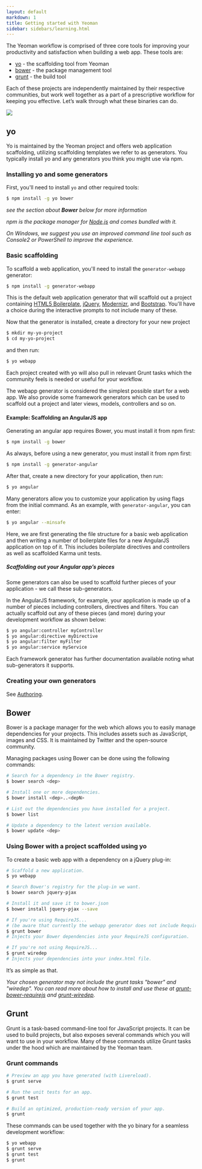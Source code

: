 ```yaml
---
layout: default
markdown: 1
title: Getting started with Yeoman
sidebar: sidebars/learning.html
---
```


The Yeoman workflow is comprised of three core tools for improving your productivity and satisfaction when building a web app. These tools are:

* [yo](https://github.com/yeoman/yo) - the scaffolding tool from Yeoman
* [bower](http://bower.io) - the package management tool
* [grunt](http://gruntjs.com) - the build tool

Each of these projects are independently maintained by their respective communities, but work well together as a part of a prescriptive workflow for keeping you effective. Let’s walk through what these binaries can do.

<p class="toolset">
  <img class="full" src="/assets/img/workflow.jpg">
</p>

## yo

Yo is maintained by the Yeoman project and offers web application scaffolding, utilizing scaffolding templates we refer to as generators. You typically install yo and any generators you think you might use via npm.

### Installing yo and some generators

First, you'll need to install `yo` and other required tools:

```sh
$ npm install -g yo bower
```

*see the section about **Bower** below for more information*

*npm is the package manager for [Node.js](http://nodejs.org/) and comes bundled with it.*

*On Windows, we suggest you use an improved command line tool such as Console2 or PowerShell to improve the experience.*


### Basic scaffolding

To scaffold a web application, you'll need to install the `generator-webapp` generator:

```sh
$ npm install -g generator-webapp
```

This is the default web application generator that will scaffold out a project containing [HTML5 Boilerplate](http://html5boilerplate.com), [jQuery](http://jquery.com), [Modernizr](http://modernizr.com), and [Bootstrap](http://twbs.github.io/bootstrap). You'll have a choice during the interactive prompts to not include many of these.

Now that the generator is installed, create a directory for your new project

```sh
$ mkdir my-yo-project
$ cd my-yo-project
```

and then run:

```sh
$ yo webapp
```

Each project created with yo will also pull in relevant Grunt tasks which the community feels is needed or useful for your workflow.

The webapp generator is considered the simplest possible start for a web app. We also provide some framework generators which can be used to scaffold out a project and later views, models, controllers and so on.


#### Example: Scaffolding an AngularJS app

Generating an angular app requires Bower, you must install it from npm first:

```sh
$ npm install -g bower
```


As always, before using a new generator, you must install it from npm first:

```sh
$ npm install -g generator-angular
```

After that, create a new directory for your application, then run:

```sh
$ yo angular
```

Many generators allow you to customize your application by using flags from the initial command. As an example, with `generator-angular`, you can enter:

```sh
$ yo angular --minsafe
```

Here, we are first generating the file structure for a basic web application and then writing a number of boilerplate files for a new AngularJS application on top of it. This includes boilerplate directives and controllers as well as scaffolded Karma unit tests.


##### Scaffolding out your Angular app’s pieces

Some generators can also be used to scaffold further pieces of your application - we call these sub-generators.

In the AngularJS framework, for example, your application is made up of a number of pieces including controllers, directives and filters. You can actually scaffold out any of these pieces (and more) during your development workflow as shown below:

```sh
$ yo angular:controller myController
$ yo angular:directive myDirective
$ yo angular:filter myFilter
$ yo angular:service myService
```

Each framework generator has further documentation available noting what sub-generators it supports.

### Creating your own generators

See [Authoring](/authoring).


## Bower

Bower is a package manager for the web which allows you to easily manage dependencies for your projects. This includes assets such as JavaScript, images and CSS. It is maintained by Twitter and the open-source community.

Managing packages using Bower can be done using the following commands:

```sh
# Search for a dependency in the Bower registry.
$ bower search <dep>

# Install one or more dependencies.
$ bower install <dep>..<depN>

# List out the dependencies you have installed for a project.
$ bower list

# Update a dependency to the latest version available.
$ bower update <dep>
```

### Using Bower with a project scaffolded using yo

To create a basic web app with a dependency on a jQuery plug-in:

```sh
# Scaffold a new application.
$ yo webapp

# Search Bower's registry for the plug-in we want.
$ bower search jquery-pjax

# Install it and save it to bower.json
$ bower install jquery-pjax --save

# If you're using RequireJS...
# (be aware that currently the webapp generator does not include RequireJS and the following command only applies to generators that do)
$ grunt bower
# Injects your Bower dependencies into your RequireJS configuration.

# If you're not using RequireJS...
$ grunt wiredep
# Injects your dependencies into your index.html file.
```

It’s as simple as that.

*Your chosen generator may not include the grunt tasks "bower" and "wiredep". You can read more about how to install and use these at [grunt-bower-requirejs](https://github.com/yeoman/grunt-bower-requirejs) and [grunt-wiredep](https://github.com/stephenplusplus/grunt-wiredep).*


## Grunt

Grunt is a task-based command-line tool for JavaScript projects. It can be used to build projects, but also exposes several commands which you will want to use in your workflow. Many of these commands utilize Grunt tasks under the hood which are maintained by the Yeoman team.

### Grunt commands

```sh
# Preview an app you have generated (with Livereload).
$ grunt serve

# Run the unit tests for an app.
$ grunt test

# Build an optimized, production-ready version of your app.
$ grunt
```

These commands can be used together with the yo binary for a seamless development workflow:

```sh
$ yo webapp
$ grunt serve
$ grunt test
$ grunt
```
